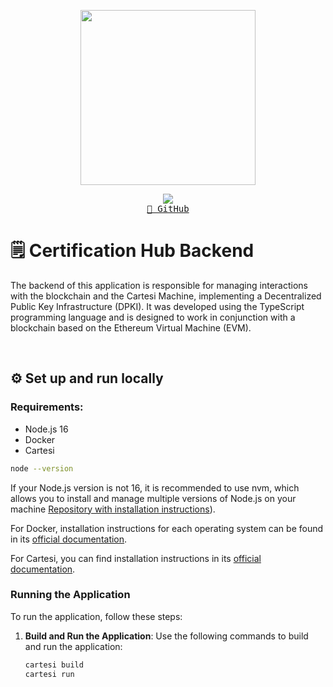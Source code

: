 

<p align="center"><img align="center" width="280" src="./.github/logo-light.svg#gh-light-mode-only"/></p>
<p align="center">
  <img src="https://skillicons.dev/icons?i=typescript,docker,nodejs" /> <br/>
  <a href="https://github.com/mateus-sartorio/corenotes"><kbd>🔵 GitHub</kbd></a>
</p>

# 🗒️ Certification Hub Backend


The backend of this application is responsible for managing interactions with the blockchain and the Cartesi Machine, implementing a Decentralized Public Key Infrastructure (DPKI). It was developed using the  TypeScript programming language and is designed to work in conjunction with a blockchain based on the Ethereum Virtual Machine (EVM).

<br/>

## ⚙️ Set up and run locally

### Requirements:

- Node.js 16 
- Docker
- Cartesi


```bash
node --version
```


If your Node.js version is not 16, it is recommended to use nvm, which allows you to install and manage multiple versions of Node.js on your machine  [Repository with installation instructions](https://github.com/nvm-sh/nvm)).

For Docker, installation instructions for each operating system can be found in its [official documentation](https://docs.docker.com/engine/install/).

For Cartesi, you can find installation instructions in its [official documentation](https://docs.cartesi.io/cartesi-rollups/1.3/development/installation/).

### Running the Application

To run the application, follow these steps:

1. **Build and Run the Application**: Use the following commands to build  and run the application:
   ```bash
   cartesi build
   cartesi run